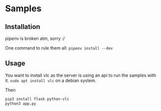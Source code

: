 # Samples

## Installation
pipenv is broken atm, sorry :/

One command to rule them all: `pipenv install --dev`

## Usage
You want to install vlc as the server is using an api to run the samples with it.
`sudo apt install vlc` on a debian system.

Then 
```bash
pip3 install flask python-vlc
python3 app.py
```
